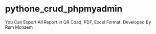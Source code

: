 # pythone_crud_phpmyadmin
You Can Export All  Report in QR Coad, PDF, Excel Format.
Developed By Rsm Monaem
 
